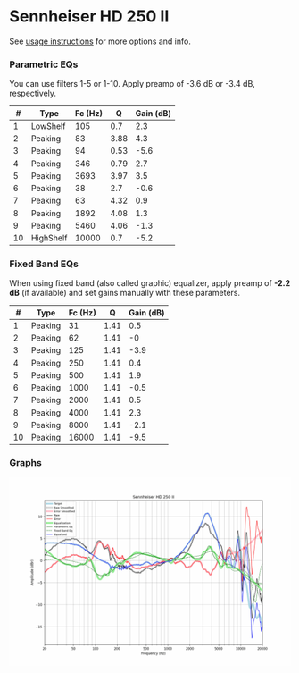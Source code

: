# Sennheiser HD 250 II
See [usage instructions](https://github.com/jaakkopasanen/AutoEq#usage) for more options and info.

### Parametric EQs
You can use filters 1-5 or 1-10. Apply preamp of -3.6 dB or -3.4 dB, respectively.

|   # | Type      |   Fc (Hz) |    Q |   Gain (dB) |
|-----|-----------|-----------|------|-------------|
|   1 | LowShelf  |       105 | 0.7  |         2.3 |
|   2 | Peaking   |        83 | 3.88 |         4.3 |
|   3 | Peaking   |        94 | 0.53 |        -5.6 |
|   4 | Peaking   |       346 | 0.79 |         2.7 |
|   5 | Peaking   |      3693 | 3.97 |         3.5 |
|   6 | Peaking   |        38 | 2.7  |        -0.6 |
|   7 | Peaking   |        63 | 4.32 |         0.9 |
|   8 | Peaking   |      1892 | 4.08 |         1.3 |
|   9 | Peaking   |      5460 | 4.06 |        -1.3 |
|  10 | HighShelf |     10000 | 0.7  |        -5.2 |

### Fixed Band EQs
When using fixed band (also called graphic) equalizer, apply preamp of **-2.2 dB** (if available) and set gains manually with these parameters.

|   # | Type    |   Fc (Hz) |    Q |   Gain (dB) |
|-----|---------|-----------|------|-------------|
|   1 | Peaking |        31 | 1.41 |         0.5 |
|   2 | Peaking |        62 | 1.41 |        -0   |
|   3 | Peaking |       125 | 1.41 |        -3.9 |
|   4 | Peaking |       250 | 1.41 |         0.4 |
|   5 | Peaking |       500 | 1.41 |         1.9 |
|   6 | Peaking |      1000 | 1.41 |        -0.5 |
|   7 | Peaking |      2000 | 1.41 |         0.5 |
|   8 | Peaking |      4000 | 1.41 |         2.3 |
|   9 | Peaking |      8000 | 1.41 |        -2.1 |
|  10 | Peaking |     16000 | 1.41 |        -9.5 |

### Graphs
![](./Sennheiser%20HD%20250%20II.png)
